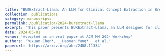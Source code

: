 ```yaml
---
title: "BURExtract-Llama: An LLM for Clinical Concept Extraction in Breast Ultrasound Reports"
collection: publications
category: manuscripts
permalink: /publication/2024-burextract-llama
excerpt: 'This paper presents BURExtract-Llama, an LLM designed for clinical concept extraction from breast ultrasound reports.'
date: 2024-05-01
venue: 'Accepted as an oral paper at ACM MM 2024 Workshop'
authors: 'Yuxuan Chen*, __Haoyan Yang*__ et al.'
paperurl: 'https://arxiv.org/abs/2408.11334'
---
```

